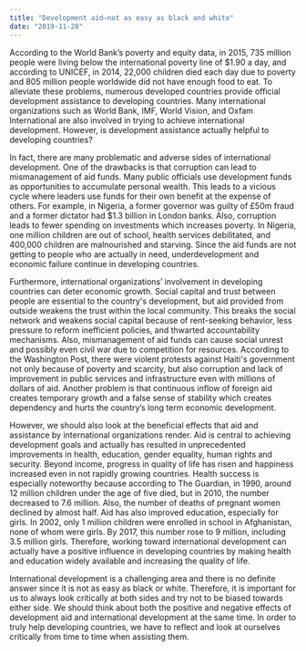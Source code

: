 ```yaml
---
title: "Development aid—not as easy as black and white"
date: "2019-11-28"
---
```


According to the World Bank’s poverty and equity data, in 2015, 735 million people were living below the international poverty line of $1.90 a day, and according to UNICEF, in 2014, 22,000 children died each day due to poverty and 805 million people worldwide did not have enough food to eat. To alleviate these problems, numerous developed countries provide official development assistance to developing countries. Many international organizations such as World Bank, IMF, World Vision, and Oxfam International are also involved in trying to achieve international development. However, is development assistance actually helpful to developing countries?

In fact, there are many problematic and adverse sides of international development. One of the drawbacks is that corruption can lead to mismanagement of aid funds. Many public officials use development funds as opportunities to accumulate personal wealth. This leads to a vicious cycle where leaders use funds for their own benefit at the expense of others. For example, in Nigeria, a former governor was guilty of £50m fraud and a former dictator had $1.3 billion in London banks. Also, corruption leads to fewer spending on investments which increases poverty. In Nigeria, one million children are out of school, health services debilitated, and 400,000 children are malnourished and starving. Since the aid funds are not getting to people who are actually in need, underdevelopment and economic failure continue in developing countries.

Furthermore, international organizations’ involvement in developing countries can deter economic growth. Social capital and trust between people are essential to the country's development, but aid provided from outside weakens the trust within the local community. This breaks the social network and weakens social capital because of rent-seeking behavior, less pressure to reform inefficient policies, and thwarted accountability mechanisms. Also, mismanagement of aid funds can cause social unrest and possibly even civil war due to competition for resources. According to the Washington Post, there were violent protests against Haiti's government not only because of poverty and scarcity, but also corruption and lack of improvement in public services and infrastructure even with millions of dollars of aid. Another problem is that continuous inflow of foreign aid creates temporary growth and a false sense of stability which creates dependency and hurts the country’s long term economic development.

However, we should also look at the beneficial effects that aid and assistance by international organizations render. Aid is central to achieving development goals and actually has resulted in unprecedented improvements in health, education, gender equality, human rights and security. Beyond income, progress in quality of life has risen and happiness increased even in not rapidly growing countries. Health success is especially noteworthy because according to The Guardian, in 1990, around 12 million children under the age of five died, but in 2010, the number decreased to 7.6 million. Also, the number of deaths of pregnant women declined by almost half. Aid has also improved education, especially for girls. In 2002, only 1 million children were enrolled in school in Afghanistan, none of whom were girls. By 2017, this number rose to 9 million, including 3.5 million girls. Therefore, working toward international development can actually have a positive influence in developing countries by making health and education widely available and increasing the quality of life.

International development is a challenging area and there is no definite answer since it is not as easy as black or white. Therefore, it is important for us to always look critically at both sides and try not to be biased towards either side. We should think about both the positive and negative effects of development aid and international development at the same time. In order to truly help developing countries, we have to reflect and look at ourselves critically from time to time when assisting them.
